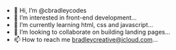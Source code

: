 - 👋 Hi, I’m @cbradleycodes
- 👀 I’m interested in front-end development...
- 🌱 I’m currently learning html, css and javascript...
- 💞️ I’m looking to collaborate on building landing pages...
- 📫 How to reach me bradleycreative@icloud.com...

<!---
cbradleycodes/cbradleycodes is a ✨ special ✨ repository because its `README.md` (this file) appears on your GitHub profile.
You can click the Preview link to take a look at your changes.
--->
